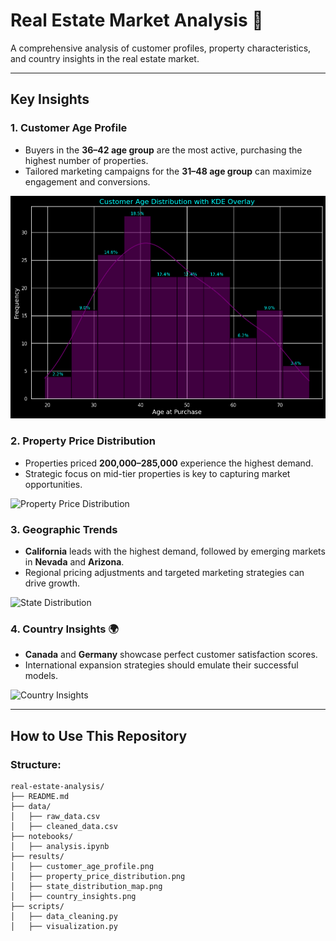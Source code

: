 # Real Estate Market Analysis 🏡

A comprehensive analysis of customer profiles, property characteristics, and country insights in the real estate market.

---

## **Key Insights**
### 1. Customer Age Profile
- Buyers in the **36–42 age group** are the most active, purchasing the highest number of properties.
- Tailored marketing campaigns for the **31–48 age group** can maximize engagement and conversions.

![Customer Age Profile](results/customer_age_profile.png)

### 2. Property Price Distribution
- Properties priced **200,000–285,000** experience the highest demand.
- Strategic focus on mid-tier properties is key to capturing market opportunities.

![Property Price Distribution](results/property_price_distribution.png)

### 3. Geographic Trends
- **California** leads with the highest demand, followed by emerging markets in **Nevada** and **Arizona**.
- Regional pricing adjustments and targeted marketing strategies can drive growth.

![State Distribution](results/state_distribution_map.png)

### 4. Country Insights 🌍
- **Canada** and **Germany** showcase perfect customer satisfaction scores.
- International expansion strategies should emulate their successful models.

![Country Insights](results/country_insights.png)

---

## **How to Use This Repository**
### Structure:
```plaintext
real-estate-analysis/
├── README.md
├── data/
│   ├── raw_data.csv
│   ├── cleaned_data.csv
├── notebooks/
│   ├── analysis.ipynb
├── results/
│   ├── customer_age_profile.png
│   ├── property_price_distribution.png
│   ├── state_distribution_map.png
│   ├── country_insights.png
├── scripts/
│   ├── data_cleaning.py
│   ├── visualization.py
